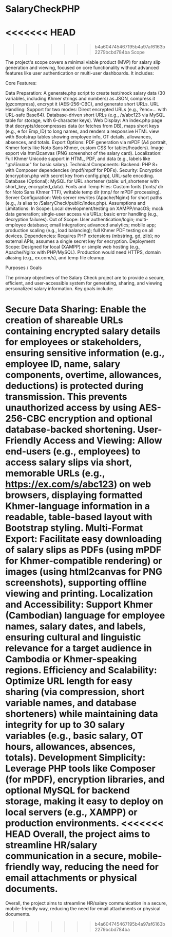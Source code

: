 # SalaryCheckPHP

<<<<<<< HEAD
=======

>>>>>>> b4a604745467195b4a97af6163b2279bcbd784ba
Scope

The project's scope covers a minimal viable product (MVP) for salary slip generation and viewing, focused on core functionality without advanced features like user authentication or multi-user dashboards. It includes:

Core Features:

Data Preparation: A generate.php script to create test/mock salary data (30 variables, including Khmer strings and numbers) as JSON, compress it (gzcompress), encrypt it (AES-256-CBC), and generate short URLs.
URL Handling: Support for two modes:
Direct encrypted URLs (e.g., ?enc=... with URL-safe Base64).
Database-driven short URLs (e.g., /s/abc123 via MySQL table for storage, with 6-character keys).
Web Display: An index.php page that decrypts/decompresses data (or fetches from DB), maps short keys (e.g., e for Emp_ID) to long names, and renders a responsive HTML view with Bootstrap tables showing employee info, OT details, allowances, absences, and totals.
Export Options:
PDF generation via mPDF (A4 portrait, Khmer fonts like Noto Sans Khmer, custom CSS for tables/headers).
Image export via html2canvas (PNG screenshot of the salary card).
Localization: Full Khmer Unicode support in HTML, PDF, and data (e.g., labels like "ប្រាក់ខែគោល" for basic salary).
Technical Components:
Backend: PHP 8+ with Composer dependencies (mpdf/mpdf for PDFs).
Security: Encryption (encryption.php with secret key from config.php), URL-safe encoding.
Database (Optional): MySQL for URL shortener (table: url_shortener with short_key, encrypted_data).
Fonts and Temp Files: Custom fonts (fonts/ dir for Noto Sans Khmer TTF), writable temp dir (tmp/ for mPDF processing).
Server Configuration: Web server rewrites (Apache/Nginx) for short paths (e.g., /s alias to /SalaryCheck/public/index.php).
Assumptions and Limitations:
In Scope: Local development/testing on XAMPP/macOS; mock data generation; single-user access via URLs; basic error handling (e.g., decryption failures).
Out of Scope: User authentication/login; multi-employee database; email integration; advanced analytics; mobile app; production scaling (e.g., load balancing); full Khmer PDF testing on all devices.
Dependencies: Requires PHP extensions (mbstring, gd, zlib); no external APIs; assumes a single secret key for encryption.
Deployment Scope: Designed for local (XAMPP) or simple web hosting (e.g., Apache/Nginx with PHP/MySQL). Production would need HTTPS, domain aliasing (e.g., ex.com/s), and temp file cleanup.



Purposes / Goals

The primary objectives of the Salary Check project are to provide a secure, efficient, and user-accessible system for generating, sharing, and viewing personalized salary information. Key goals include:

Secure Data Sharing: Enable the creation of shareable URLs containing encrypted salary details for employees or stakeholders, ensuring sensitive information (e.g., employee ID, name, salary components, overtime, allowances, deductions) is protected during transmission. This prevents unauthorized access by using AES-256-CBC encryption and optional database-backed shortening.
User-Friendly Access and Viewing: Allow end-users (e.g., employees) to access salary slips via short, memorable URLs (e.g., https://ex.com/s/abc123) on web browsers, displaying formatted Khmer-language information in a readable, table-based layout with Bootstrap styling.
Multi-Format Export: Facilitate easy downloading of salary slips as PDFs (using mPDF for Khmer-compatible rendering) or images (using html2canvas for PNG screenshots), supporting offline viewing and printing.
Localization and Accessibility: Support Khmer (Cambodian) language for employee names, salary dates, and labels, ensuring cultural and linguistic relevance for a target audience in Cambodia or Khmer-speaking regions.
Efficiency and Scalability: Optimize URL length for easy sharing (via compression, short variable names, and database shorteners) while maintaining data integrity for up to 30 salary variables (e.g., basic salary, OT hours, allowances, absences, totals).
Development Simplicity: Leverage PHP tools like Composer (for mPDF), encryption libraries, and optional MySQL for backend storage, making it easy to deploy on local servers (e.g., XAMPP) or production environments.
<<<<<<< HEAD
Overall, the project aims to streamline HR/salary communication in a secure, mobile-friendly way, reducing the need for email attachments or physical documents.
=======
Overall, the project aims to streamline HR/salary communication in a secure, mobile-friendly way, reducing the need for email attachments or physical documents.
>>>>>>> b4a604745467195b4a97af6163b2279bcbd784ba
